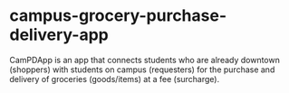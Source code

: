 # campus-grocery-purchase-delivery-app
CamPDApp is an app that connects students who are already downtown (shoppers) with students on campus (requesters) for the purchase and delivery of groceries (goods/items) at a fee (surcharge).
